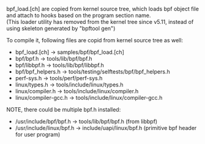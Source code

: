 bpf_load.[ch] are copied from kernel source tree, which loads bpf object file and attach to hooks based on the program section name. <br/>
(This loader utility has removed from the kernel tree since v5.11, instead of using skeleton generated by "bpftool gen")

To compile it, following files are copid from kernel source tree as well:

- bpf_load.[ch] -> samples/bpf/bpf_load.[ch]
- bpf/bpf.h -> tools/lib/bpf/bpf.h
- bpf/libbpf.h -> tools/lib/bpf/libbpf.h
- bpf/bpf_helpers.h -> tools/testing/selftests/bpf/bpf_helpers.h
- perf-sys.h -> tools/perf/perf-sys.h
- linux/types.h -> tools/include/linux/types.h
- linux/compiler.h -> tools/include/linux/compiler.h
- linux/compiler-gcc.h -> tools/include/linux/compiler-gcc.h


NOTE, there could be multiple bpf.h installed:
- /usr/include/bpf/bpf.h -> tools/lib/bpf/bpf.h (from libbpf)
- /usr/include/linux/bpf.h -> include/uapi/linux/bpf.h  (primitive bpf header for user program)
